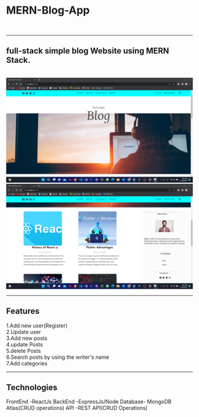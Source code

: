 # MERN-Blog-App
<br>
<hr>
<h2>full-stack simple blog Website using MERN Stack.</h2>
<br>
<img src="GitImages/one.png" >
<br>
<img src="GitImages/two.png" >
<hr>
<h2>Features</h2>
1.Add new user(Register)
<br>
2.Update user
<br>
3.Add new posts
<br>
4.update Posts
<br>
5.delete Posts
<br>
6.Search posts by using the writer's name
<br>
7.Add categories
<br>
<hr>
<h2>Technologies</h2>
FrontEnd -ReactJs
BackEnd -ExpressJs/Node
Database- MongoDB Atlas(CRUD operations)
API -REST API(CRUD Operations)
